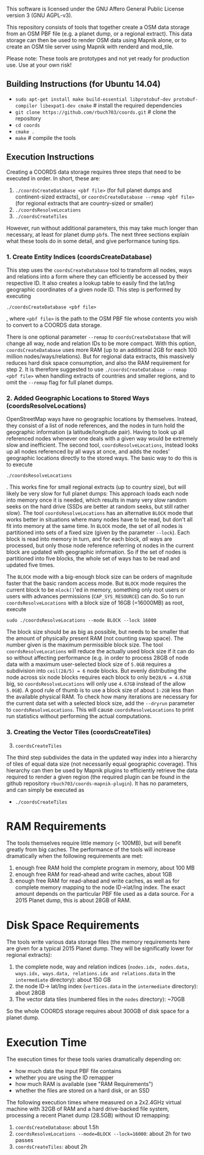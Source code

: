 This software is licensed under the GNU Affero General Public License version 3 (GNU AGPL-v3).

This repository consists of tools that together create a OSM data storage from an OSM PBF file (e.g. a planet dump, or a regional extract). This data storage can then be used to render OSM data using Mapnik alone, or to create an OSM tile server using Mapnik with renderd and mod_tile. 

Please note: These tools are prototypes and not yet ready for production use. Use at your own risk!

Building Instructions (for Ubuntu 14.04)
----------------------------------------
* `sudo apt-get install make build-essential libprotobuf-dev protobuf-compiler libexpat1-dev cmake` # install the required dependencies
* `git clone https://github.com/rbuch703/coords.git` # clone the repository
* `cd coords`
* `cmake .`
* `make` # compile the tools

Execution Instructions
----------------------

Creating a COORDS data storage requires three steps that need to be executed in order. In short, these are:

1. `./coordsCreateDatabase <pbf file>` (for full planet dumps and continent-sized extracts), or `coordsCreateDatabase --remap <pbf file>` (for regional extracts that are country-sized or smaller)
2. `./coordsResolveLocations` 
3. `./coordsCreateTiles`

However, run without additional parameters, this may take much longer than necessary, at least for planet dump `pbf`s. The next three sections explain what these tools do in some detail, and give performance tuning tips.

### 1. Create Entity Indices (coordsCreateDatabase)


This step uses the `coordsCreateDatabase` tool to transform all nodes, ways and relations into a form where they can efficiently be accessed by their respective ID. It also creates a lookup table to easily find the lat/lng geographic coordinates of a given node ID. This step is performed by executing

`./coordsCreateDatabase <pbf file>`

, where `<pbf file>` is the path to the OSM PBF file whose contents you wish to convert to a COORDS data storage.

There is one optional parameter `--remap` to `coordsCreateDatabase` that will change all way, node and relation IDs to be more compact. With this option, `coordsCreateDatabase` uses more RAM (up to an additional 2GB for each 100 million nodes/ways/relations). But for regional data extracts, this massively reduces hard disk space consumption, and also the RAM requirement for step 2. It is therefore suggested to use `./coordsCreateDatabase --remap <pbf file>` when handling extracts of countries and smaller regions, and to omit the `--remap` flag for full planet dumps.
<!--- This step creates huge index tables (the `*.idx` files in the `intermediate` directory), which require 8 bytes of storage space for each **possible** entity ID up to the maximum ID present. For example, in a recent 2014 planet dump there are about 2.7 billion nodes, with a maximum node ID of about 3.4 billion. So the node index table will have `27.2 GB` (3.4 billion IDs times 8 bytes). Small regional extracts (like the UK extract from http://download.geofabrik.de), however, will contain much fewer entities (e.g. 68 million nodes for the UK), but still have the same maximum entity IDs. So the node index table for the UK will also have `27.2GB`, even though only about `500MB` of it are actually used! Even worse, the next processing step uses about as much RAM as this index table is big, so processing a UK regional extract would require about 27GB of free RAM.   -->

### 2. Added Geographic Locations to Stored Ways (coordsResolveLocations)

OpenStreetMap ways have no geographic locations by themselves. Instead, they consist of a list of node references, and the nodes in turn hold the geographic information (a latitude/longitude pair). Having to look up all referenced nodes whenever one deals with a given way would be extremely slow and inefficient. The second tool, `coordsResolveLocations`, instead looks up all nodes referenced by all ways at once, and adds the nodes' geographic locations directly to the stored ways. The basic way to do this is to execute

`./coordsResolveLocations`

. This works fine for small regional extracts (up to country size), but will likely be very slow for full planet dumps: This approach loads each node into memory once it is needed, which results in many very slow random seeks on the hard drive (SSDs are better at random seeks, but still rather slow). The tool `coordsResolveLocations` has an alternative `BLOCK` mode that works better in situations where many nodes have to be read, but don't all fit into memory at the same time. In `BLOCK` mode, the set of all nodes is partitioned into sets of a fixed size (given by the parameter `--lock`). Each block is read into memory in turn, and for each block, *all* ways are processed, but only those node reference referring ot nodes in the current block are updated with geographic information. So if the set of nodes is partitioned into five blocks, the whole set of ways has to be read and updated five times.

The `BLOCK` mode with a big-enough block size can be orders of magnitude faster that the basic random access mode. But `BLOCK` mode requires the current block to be `mlock()`'ed in memory, something only root users or users with advances permissions (`CAP_SYS_RESOURCE`) can do. So to run `coordsResolveLocations` with a block size of 16GB (=16000MB) as root, execute

`sudo ./coordsResolveLocations --mode BLOCK --lock 16000`

The block size should be as big as possible, but needs to be smaller that the amount of physically present RAM (not counting swap space). The number given is the maximum permissible block size. The tool `coordsResolveLocations` will reduce the actually used block size if it can do so without affecting performance (e.g. in order to process 28GB of node data with a maximum user-selected block size of `5.0GB` requires a subdivision into `ceil(28/5) = 6` node blocks. But evenly distributing the node across six node blocks requires each block to only be`28/6 = 4.67GB` big, so `coordsResolveLocations` will only use `4.67GB` instead of the allow `5.0GB`). A good rule of thumb is to use a block size of about `1-2GB` less than the available physical RAM. To check how many iterations are necessary for the current data set with a selected block size, add the `--dryrun` parameter to `coordsResolveLocations`. This will cause `coordsResolveLocations` to print run statistics without performing the actual computations.

### 3. Creating the Vector Tiles (coordsCreateTiles)
3. `coordsCreateTiles`

The third step subdivides the data in the updated way index into a hierarchy of tiles of equal data size (not necessarily equal geographic coverage). This hierarchy can then be used by Mapnik plugins to efficiently retrieve the data required to render a given region (the required plugin can be found in the github repository `rbuch703/coords-mapnik-plugin`). It has no parameters, and can simply be executed as
* `./coordsCreateTiles`


RAM Requirements
================
The tools themselves require little memory (< 100MB), but will benefit greatly from big caches. The performance of the tools will increase dramatically when the following requirements are met:

1. enough free RAM hold the complete program in memory, about 100 MB
2. enough free RAM for read-ahead and write caches, about 1GB
3. enough free RAM for read-ahead and write caches, as well as for complete memory mapping to the node ID->lat/lng index. The exact amount depends on the particular PBF file used as a data source. For a 2015 Planet dump, this is about 28GB of RAM. 

Disk Space Requirements
=======================
The tools write various data storage files (the memory requirements here are given for a typical 2015 Planet dump. They will be significatly lower for regional extracts):

1. the complete node, way and relation indices (`nodes.idx, nodes.data, ways.idx, ways.data, relations.idx and relations.data` in the `intermediate` directory): about 150 GB
2. the node ID-> lat/lng index (`vertices.data` in the `intermediate` directory): about 28GB
3. The vector data tiles (numbered files in the `nodes` directory): ~70GB

So the whole COORDS storage requires about 300GB of disk space for a planet dump.

Execution Time
==============
The execution times for these tools varies dramatically depending on:

* how much data the input PBF file contains
* whether you are using the ID remapper
* how much RAM is available (see "RAM Requirements")
* whether the files are stored on a hard disk, or an SSD

The following execution times where measured on a 2x2.4GHz virtual machine with 32GB of RAM and a hard drive-backed file system, processing a recent Planet dump (28.5GB) without ID remapping:

1. `coordsCreateDatabase`: about 1.5h
2. `coordsResolveLocations --mode=BLOCK --lock=16000`: about 2h for two passes 
3. `coordsCreateTiles`: about 2h
 
